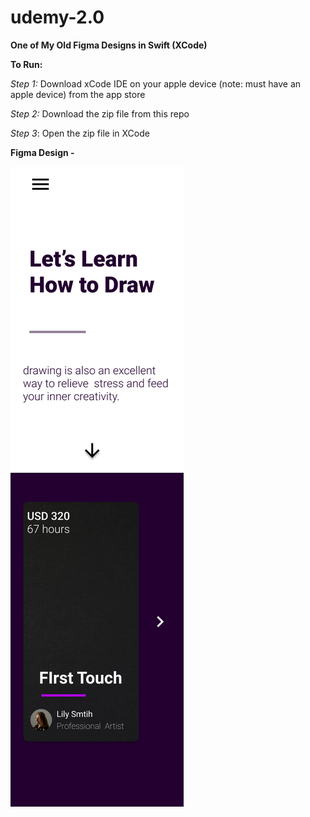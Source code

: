 # udemy-2.0
**One of My Old Figma Designs in Swift (XCode)**


**To Run:**
 
 *Step 1:* Download xCode IDE on your apple device (note: must have an apple device) from the app store
 
*Step 2:* Download the zip file from this repo

*Step 3*: Open the zip file in XCode



**Figma Design -**

![alt text](figma.png)
